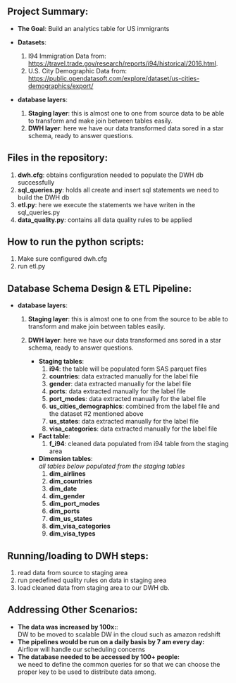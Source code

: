 ## Project Summary:
-   **The Goal**: Build an analytics table for US immigrants
-   **Datasets**:   
    1.  I94 Immigration Data from: https://travel.trade.gov/research/reports/i94/historical/2016.html.
    2.  U.S. City Demographic Data from: https://public.opendatasoft.com/explore/dataset/us-cities-demographics/export/

-   **database layers**:
    1. **Staging layer**: this is almost one to one from source data to be able to transform and make join between tables easily.
    2.  **DWH layer**: here we have our data transformed data sored in a star schema, ready to answer questions.

## Files in the repository:
1. **dwh.cfg**: obtains configuration needed to populate the DWH db successfully
2. **sql_queries.py**: holds all create and insert sql statements we need to build the DWH db
3. **etl.py**: here we execute the statements we have writen in the sql_queries.py 
4. **data_quality.py**: contains all data quality rules to be applied

## How to run the python scripts:
1. Make sure configured dwh.cfg
2. run etl.py 

## Database Schema Design & ETL Pipeline:
-   **database layers**:
    1. **Staging layer**: this is almost one to one from the source to be able to transform and make join between tables easily.
    2.  **DWH layer**: here we have our data transformed ans sored in a star schema, ready to answer questions.
      
        - **Staging tables**:
            1. **i94**:  the table will be populated form SAS parquet files
            2. **countries**: data extracted manually for the label file 
            3. **gender**: data extracted manually for the label file
            4. **ports**: data extracted manually for the label file
            5. **port_modes**: data extracted manually for the label file
            5. **us_cities_demographics**: combined from the label file and the dataset #2 mentioned above
            6. **us_states**: data extracted manually for the label file
            7. **visa_categories**: data extracted manually for the label file
        - **Fact table**:
            1. **f_i94**: cleaned data populated from i94 table from the staging area   
        - **Dimension tables**:         
            *all tables below populated from the staging tables*
            1. **dim_airlines**
            2. **dim_countries**
            3. **dim_date**
            4. **dim_gender**
            5. **dim_port_modes**
            6. **dim_ports**
            7. **dim_us_states**
            8. **dim_visa_categories**
            9. **dim_visa_types**
        
## Running/loading to DWH steps:   
1.  read data from source to staging area
2.  run predefined quality rules on data in staging area
3.  load cleaned data from staging area to our DWH db.

## Addressing Other Scenarios:
-   **The data was increased by 100x:**:    
    DW to be moved to scalable DW in the cloud such as amazon redshift
-   **The pipelines would be run on a daily basis by 7 am every day:**  
    Airflow will handle our scheduling concerns   
-   **The database needed to be accessed by 100+ people:**  
    we need to define the common queries for so that we can choose the proper key to be used to distribute data among.
